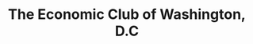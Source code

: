 ---
title: "The Economic Club of Washington, D.C"
showDate: false
draft: false
tags: ["classic","poem"]
link: "https://www.youtube.com/channel/UCMxg9TQdOZSu21CHffziZlw"
---
